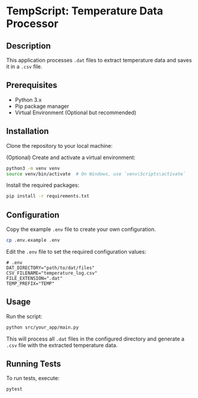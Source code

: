 # TempScript: Temperature Data Processor

## Description
This application processes `.dat` files to extract temperature data and saves it in a `.csv` file. 

## Prerequisites
- Python 3.x
- Pip package manager
- Virtual Environment (Optional but recommended)

## Installation
Clone the repository to your local machine:

(Optional) Create and activate a virtual environment:

```bash
python3 -m venv venv
source venv/bin/activate  # On Windows, use `venv\Scripts\activate`
```

Install the required packages:
```bash
pip install -r requirements.txt
```

## Configuration

Copy the example `.env` file to create your own configuration.

```bash
cp .env.example .env
```

Edit the `.env` file to set the required configuration values:

```
# .env
DAT_DIRECTORY="path/to/dat/files"
CSV_FILENAME="temperature_log.csv"
FILE_EXTENSION=".dat"
TEMP_PREFIX="TEMP"
```

## Usage

Run the script:

```bash
python src/your_app/main.py
```
This will process all `.dat` files in the configured directory and generate a `.csv` file with the extracted temperature data.

## Running Tests
To run tests, execute:

```bash
pytest
```